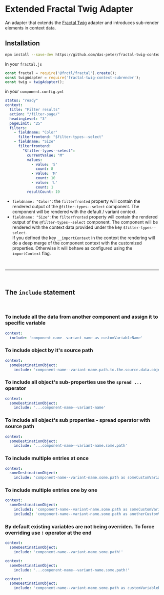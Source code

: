 # Extended Fractal Twig Adapter

An adapter that extends the [Fractal Twig](https://github.com/frctl/twig) adapter and introduces sub-render elements in 
context data.

## Installation

```bash
npm install --save-dev https://github.com/das-peter/fractal-twig-context-subrender.git
```

in your `fractal.js`

```js
const fractal = require('@frctl/fractal').create();
const twigAdapter = require('fractal-twig-context-subrender');
const twig = twigAdapter();
```

in your `component.config.yml`

```yaml
status: "ready"
context:
  title: "Filter results"
  action: "/filter-page/"
  headingLevel: "3"
  pageLimit: "25"
  filters:
    - fieldname: "Color"
      filterfrontend: "$filter-types--select"
    - fieldname: "Size"
      filterfrontend:
        "$filter-types--select":
          currentValue: "M"
          values:
            - value: 'S'
              count: 8
            - value: 'M'
              count: 10
            - value: 'L'
              count: 1
          resultCount: 19
```

* `fieldname: "Color"`: the `filterfronted` property will contain the rendered output of the `@filter-types--select` component. 
The component will be rendered with the default / variant context.
* `fieldname: "Size"`: the `filterfronted` property will contain the rendered output of the `@filter-types--select` component. 
The component will be rendered with the context data provided under the key `$filter-types--select`.\
If you defined the key `__importContext` in the context the rendering will do a deep merge of the component context 
with the customized properties. Otherwise it will behave as configured using the `importContext` flag.

<br/>

---
<br/>

## The `include` statement 
<br/>

### To include all the data from another component and assign it to specific variable

```yaml
context: 
  include: 'component-name--variant-name as customVariableName'   
```

### To include object by it's source path

```yaml
context: 
  someDestinationObject:
    include: 'component-name--variant-name.path.to.the.source.data.object'   
```

### To include all object's sub-properties use the `spread ... ` operator

```yaml
context: 
  someDestinationObject:
    include: '...component-name--variant-name'   
```

### To include all object's sub properties - spread operator with source path

```yaml
context: 
  someDestinationObject:
    include: '...component-name--variant-name.some.path'   
```

### To include multiple entries at once

```yaml
context: 
  someDestinationObject:
    include: 'component-name--variant-name.some.path as someCustomVariableName, component-name--variant-name.some.path as anotherCustomVariableName'   
```

### To include multiple entries one by one

```yaml
context: 
  someDestinationObject:
    include1: 'component-name--variant-name.some.path as someCustomVariableName'
    include2: 'component-name--variant-name.some.path as anotherCustomVariableName'  
```

### By default existing variables are not being overriden. To force overriding use `!` operator at the end

```yaml
context: 
  someDestinationObject:
    include: 'component-name--variant-name.some.path!'   
```

```yaml
context: 
  someDestinationObject:
    include: '...component-name--variant-name.some.path!'   
```

```yaml
context: 
  someDestinationObject:
    include: 'component-name--variant-name.some.path as customVariableName!'   
```
